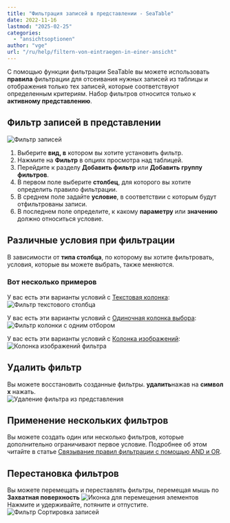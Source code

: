 ```yaml
---
title: "Фильтрация записей в представлении - SeaTable"
date: 2022-11-16
lastmod: "2025-02-25"
categories: 
  - "ansichtsoptionen"
author: "vge"
url: "/ru/help/filtern-von-eintraegen-in-einer-ansicht"
---
```


С помощью функции фильтрации SeaTable вы можете использовать **правила** фильтрации для отсеивания нужных записей из таблицы и отображения только тех записей, которые соответствуют определенным критериям. Набор фильтров относится только к **активному представлению**.

## Фильтр записей в представлении

![Фильтр записей](https://seatable.io/wp-content/uploads/2022/11/Filtern-von-Eintraegen-1.gif)

1. Выберите **вид, в** котором вы хотите установить фильтр.
2. Нажмите на **Фильтр** в опциях просмотра над таблицей.
3. Перейдите к разделу **Добавить фильтр** или **Добавить группу фильтров**.
4. В первом поле выберите **столбец**, для которого вы хотите определить правило фильтрации.
5. В среднем поле задайте **условие**, в соответствии с которым будут отфильтрованы записи.
6. В последнем поле определите, к какому **параметру** или **значению** должно относиться условие.

## Различные условия при фильтрации

В зависимости от **типа столбца**, по которому вы хотите фильтровать, условия, которые вы можете выбрать, также меняются.

### Вот несколько примеров

У вас есть эти варианты условий с [Текстовая колонка](https://seatable.io/ru/docs/text-und-zahlen/die-spalten-text-und-formatierter-text/):  
![Фильтр текстового столбца](https://seatable.io/wp-content/uploads/2022/11/filtern-von-eintraegen-5.png)

У вас есть эти варианты условий с [Одиночная колонка выбора](https://seatable.io/ru/docs/auswahlspalten/anlegen-einer-einfachauswahl-spalte/):  
![Фильтр колонки с одним отбором](https://seatable.io/wp-content/uploads/2022/11/filtern-von-eintraegen-6.png)

У вас есть эти варианты условий с [Колонка изображений](https://seatable.io/ru/docs/dateien-und-bilder/die-bild-spalte/):  
![Колонка изображений фильтра](https://seatable.io/wp-content/uploads/2022/11/filtern-von-eintraegen-7.png)

## Удалить фильтр

Вы можете восстановить созданные фильтры. **удалить**нажав на **символ х** нажать.  
![Удаление фильтра из представления](https://seatable.io/wp-content/uploads/2022/11/filtern-von-eintraegen.png)

## Применение нескольких фильтров

Вы можете создать один или несколько фильтров, которые дополнительно ограничивают первое условие. Подробнее об этом читайте в статье [Связывание правил фильтрации с помощью AND и OR](https://seatable.io/ru/docs/ansichtsoptionen/filter-regeln-mit-und-und-oder-verknuepfen/).

## Перестановка фильтров

Вы можете перемещать и переставлять фильтры, перемещая мышь по **Захватная поверхность** ![Иконка для перемещения элементов](https://seatable.io/wp-content/uploads/2022/10/move-icon.png) Нажмите и удерживайте, потяните и отпустите.  
![Фильтр Сортировка записей](https://seatable.io/wp-content/uploads/2022/11/Filtern-von-Eintraegen-2.gif)

